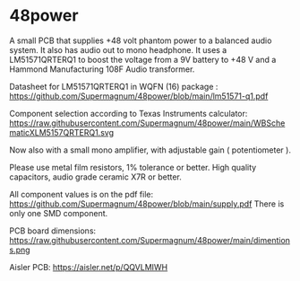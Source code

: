 # 48power
A small PCB that supplies +48 volt phantom power to a balanced audio system. It also has audio out to mono headphone.
It uses a LM51571QRTERQ1 to boost the voltage from a 9V battery to +48 V and a Hammond Manufacturing 108F Audio transformer.

Datasheet for LM51571QRTERQ1 in WQFN (16) package :
https://github.com/Supermagnum/48power/blob/main/lm51571-q1.pdf

Component selection according to Texas Instruments calculator:
https://raw.githubusercontent.com/Supermagnum/48power/main/WBSchematicXLM5157QRTERQ1.svg

Now also with a small mono amplifier, with adjustable gain ( potentiometer ).

Please use metal film resistors, 1% tolerance or better.
High quality capacitors, audio grade ceramic X7R or better.

All component values is on the pdf file:
https://github.com/Supermagnum/48power/blob/main/supply.pdf
There is only one SMD component.

PCB board dimensions:
https://raw.githubusercontent.com/Supermagnum/48power/main/dimentions.png

Aisler PCB:
https://aisler.net/p/QQVLMIWH


